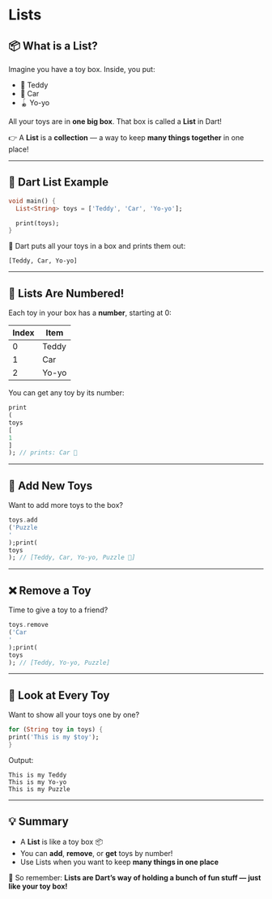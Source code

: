 # Lists

## 📦 What is a List?

Imagine you have a toy box. Inside, you put:

* 🧸 Teddy
* 🚗 Car
* 🪀 Yo-yo

All your toys are in **one big box**. That box is called a **List** in Dart!

👉 A **List** is a **collection** — a way to keep **many things together** in one place!

---

## 🎁 Dart List Example

```dart
void main() {
  List<String> toys = ['Teddy', 'Car', 'Yo-yo'];

  print(toys);
}
```

🧠 Dart puts all your toys in a box and prints them out:

```
[Teddy, Car, Yo-yo]
```

---

## 🔢 Lists Are Numbered!

Each toy in your box has a **number**, starting at 0:

| Index | Item  |
|-------|-------|
| 0     | Teddy |
| 1     | Car   |
| 2     | Yo-yo |

You can get any toy by its number:

```dart
print
(
toys
[
1
]
); // prints: Car 🚗
```

---

## 🎨 Add New Toys

Want to add more toys to the box?

```dart
toys.add
('Puzzle
'
);print(
toys
); // [Teddy, Car, Yo-yo, Puzzle 🧩]
```

---

## ❌ Remove a Toy

Time to give a toy to a friend?

```dart
toys.remove
('Car
'
);print(
toys
); // [Teddy, Yo-yo, Puzzle]
```

---

## 🔁 Look at Every Toy

Want to show all your toys one by one?

```dart
for (String toy in toys) {
print('This is my $toy');
}
```

Output:

```
This is my Teddy
This is my Yo-yo
This is my Puzzle
```

---

## 💡 Summary

* A **List** is like a toy box 📦
* You can **add**, **remove**, or **get** toys by number!
* Use Lists when you want to keep **many things in one place**

🎉 So remember: **Lists are Dart’s way of holding a bunch of fun stuff — just like your toy box!**

